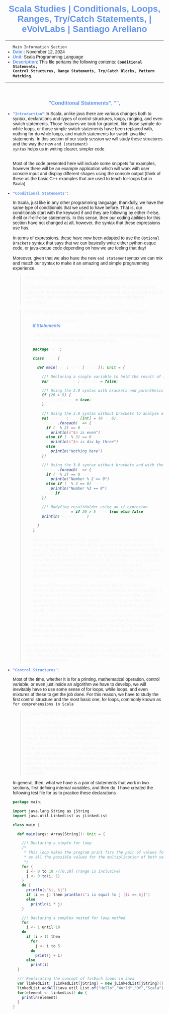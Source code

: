 
<h1 style=" color: cornflowerblue; text-align: center; font-family: 'Consolas', sans-serif;">
 Scala Studies | Conditionals, Loops, Ranges, Try/Catch Statements,  | eVolvLabs | Santiago Arellano
</h1>


***
<ul style="font-family: 'Consolas', sans-serif;">
<code >Main Information Section</code>
<li><b style="color: cornflowerblue; font-weight: bold">Date:</b>:  November 12, 2024</li>
<li><b style="color: cornflowerblue; font-weight: bold">Unit</b>:  Scala Programming Language</li>
<li><b style="color: cornflowerblue; font-weight: bold">Description</b>: This file pertains the following contents: <code><b>Conditional Statements,
Control Structures, Range Statements, Try/Catch Blocks, Pattern Matching</b></code>.</li>
</ul>

***
<br>
<h3 style=" color: cornflowerblue; text-align: center; font-family: 'Consolas', sans-serif;">
"Conditional Statements", "", 
</h3>
<ul style="font-family: Consolas, sans-serif">
<li><code style="color: cornflowerblue; font-weight: bold">"Introduction"</code>:In Scala, unlike java there are various changes both to syntax, declarations and types
of control structures, loops, ranging, and even switch statements. Those features we took for granted, like those symple do-while
loops, or those simple switch statements have been replaced with, nothing for do-while loops, and match statements for 
switch java-like statements. In this section of our study session we will study these structures and the way the new <code>end (statement)
syntax</code> helps us in writing clearer, simpler code.
<br><br>
<p>Most of the code presented here will include some snippets for examples, however there will be an example application which will 
work with user console input and display different shapes using the console output (think of these as the basic C++ examples 
that are used to teach for-loops but in Scala)</p></li>
<!--! A comment to Separate them all -->
<li><code style="color: cornflowerblue; font-weight: bold">"Conditional Statements"</code>:
<p>In Scala, just like in any other programming language, thankfully, we have the same type of conditionals that we used to have before. That is,
our conditionals start with the keyword if and they are following by either if-else, if-elif or if-elif-else statements. In this sense, then
our coding abilities for this section have not changed at all, however, the syntax that these expressions use has.
<br><br>
In terms of expressions, these have now been adapted to use the <code>Optional Brackets</code> syntax that says that we can basically write either
python-esque code, or java-esque code depending on how we are feeling that day!
<br><br>
Moreover, given that we also have the new <code>end statement</code>syntax we can mix and match our syntax to make it an amazing and simple programming experience.
</p>
<blockquote style="font-style: italic; color: whitesmoke"> <q>Scala Programming Language: If Statements as Expressions</q> 
<p>In Scala, if expressions are statements, meaning they can return a value and therefore can be assigned to variables, this could be 
a good tool in the case we need to handle logic as ternary conditional operations.</p>
</blockquote>
<blockquote style="font-style: italic; color: whitesmoke"> <q>Scala Programming Language: Conditionals With Their Types</q> 
<ul>
<code>Simple If Statements</code>
<li><b style="color: cornflowerblue; font-weight: bold">If Statements</b>: 
<p>The simplest of the methods that are used here to check a single condition and execute some business logic</p>
<body>

```scala 3
package Main;

class Main {

  def main(args: Array[String]): Unit = {

    //! Declaring a single variable to hold the result of a single if statement
    var resultHolder: Boolean = false;

    //! Using the 2.0 syntax with brackets and parenthesis
    if (20 > 5) {
      resultHolder = true;
    }

    //! Using the 3.0 syntax without brackets to analyze a complex example
    val numbers: List[Int] = (0 to 6).toList
    numbers.foreach(n => {
      if (n % 2) == 0 then
        println(s"$n is even")
      else if (n % 3) == 0 then
        println(s"$n is div by three")
      else
        println("Nothing here")
    })

    //! Using the 3.0 syntax without brackets and with the end keyword
    numbers.foreach(n => {
      if (n % 2) == 0 then
        println("Number % 2 == 0")
      else if (n % 3 == 0) then
        println("Number %3 == 0")
      end if
    })

    //! Modyfing resultHolder using an if expresion
    resultHolder = if 20 > 5 then true else false
    println(resultHolder)
    
  }
}

```
</body>
<p>While I was writing this little snippet, I got yelled at a couple of times by the compiler. First, these options that we are using
in terms of keywords, i.e., <code>then and end</code> are features only available to scala 3, so we have to set things up correctly. Also, 
it is generally not allowed (deprecated behavior) to do <code>"string" + variable</code> like we would do in Java, instead it is advisable to use
string interpolation which kind of works like those R strings in java where you could reference variables to be placed in certain reas of it.
<br><br>
Generally, we can use these statements like plain old java statements and worry less about new keywords (for compatibility it might be best),
but we could also just use the new style which approaches simpler languages like Python. On the other hand, I can see that now instead of 
writing a ternary operator, we can simply write <code>if (condition) then (result if true) else (result if false)</code>, something which 
in all fairness is much easier to understand from the developer's perspective than trying to comprehend a ternary operator and its symbols, 
not to mention that concatenation of expressions in this way would also show promises of working easily.</p>
</li>
</ul>
<p>As can be noted in the code before, these statements are not complicated at all, they are basically just adjusted syntactically
to fit their mixture of java and python rules. The real changes begin in terms of for comprehensions</p>
</blockquote>
</li>
<li><code style="color: cornflowerblue; font-weight: bold">"Control Structures"</code>:
<p>Most of the time, whether it is for a printing, mathematical operation, control variable, or even just inside an algorithm we have to develop,
we will inevitably have to use some sense of for loops, while loops, and even mixtures of these to get the job done. For this reason, 
we have to study the first control structure and the most basic one, for loops, commonly known as <code>for comprehensions in Scala</code></p>
<blockquote style="font-style: italic; color: whitesmoke"> <q>Scala Programming: Why For Comprehensions?</q> 
<p>For comprehensions, and their friends in Python, lists comprehensions are ways for us define a set or other collection
by simply listing the members explicit or by specifying the properties that all members satisfy. In general, this means that
our for loops do not have the same <code>for(variable; condition; update)</code> syntax that we are used to, rather these have a 
much in depth and complicated syntax that uses two different sections <code>for and do sections</code>, where in the 
for section we declare the variables that are to be used, and on the do the operations. For now, do not worry about the way
these variables are updated internally, as ranges are also a topic of study for this markdown</p>
</blockquote>
<p>In general, then, what we have is a pair of statements that work in two sections, first defining internal variables, and then do.
I have created the following test file for us to practice these declarations</p>
<body>

```scala 3
package main;

import java.lang.String as jString
import java.util.LinkedList as jLinkedList

class main {

  def main(args: Array[String]): Unit = {

    //! Declaring a simple for loop
    /*
     * This loop makes the program print firs the pair of values for i,j and then prints the message if they are equal as well 
     * as all the possible values for the multiplication of both values 
     */
    for {
      i <- 0 to 10 //[0,10] (range is inclusive)
      j <- 0 to(i, 1)
    }
    do {
      println(s"$i, $j")
      if (i == j) then println(s"i is equal to j [$i == $j]")
      else
        println(i * j)
    }

    //! Declaring a complex nested for loop method
    for
      i <- 1 until 10
    do
      if (i > 1) then
        for
          j <- i to 5
        do
          print(j + i)
      else
        print(i)
  }

  //! Replicating the concept of forEach loops in Java
  var linkedList: jLinkedList[jString] = new jLinkedList[jString]()
  linkedList.addAll(java.util.List.of("Hello","World","Of","Scala"))
  for(element <- linkedList) do {
    println(element)
  }
}
```
</body>
</li>
</ul>
